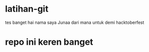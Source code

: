 # latihan-git

tes banget
hai nama saya Junaa dari mana untuk demi hacktoberfest

# repo ini keren banget
